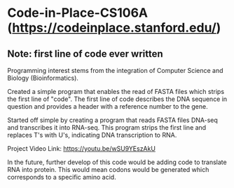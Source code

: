 # Code-in-Place-CS106A (https://codeinplace.stanford.edu/)

## Note: first line of code ever written 

Programming interest stems from the integration of Computer Science and Biology (Bioinformatics). 

Created a simple program that enables the read of FASTA files which strips the first line of "code". The first line of code describes the DNA sequence in question and provides a header with a reference number to the gene. 

Started off simple by creating a program that reads FASTA files DNA-seq and transcribes it into RNA-seq. This program strips the first line and replaces T's with
U's, indicating DNA transcription to RNA. 

Project Video Link: https://youtu.be/wSU9YEszAkU

In the future, further develop of this code would be adding code to translate RNA into protein. This would mean codons would be generated which corresponds to a 
specific amino acid. 
